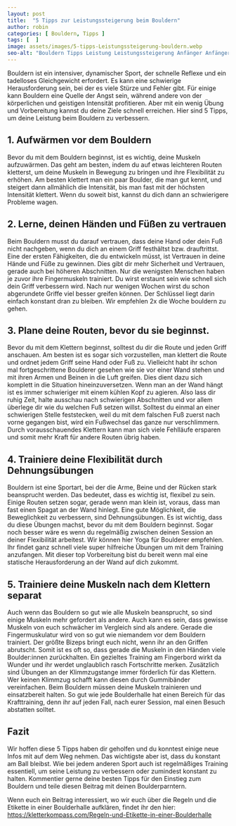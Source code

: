 ```yaml
---
layout: post
title:  "5 Tipps zur Leistungssteigerung beim Bouldern"
author: robin
categories: [ Bouldern, Tipps ]
tags: [  ]
image: assets/images/5-tipps-Leistungssteigerung-bouldern.webp
seo-alt: "Bouldern Tipps Leistung Leistungssteigerung Anfänger Anfängertipps Aufwärmen Lernen Training Trainieren"
---
```


Bouldern ist ein intensiver, dynamischer Sport, der schnelle Reflexe und ein tadelloses Gleichgewicht erfordert. Es kann eine schwierige Herausforderung sein, bei der es viele Stürze und Fehler gibt. Für einige kann Bouldern eine Quelle der Angst sein, während andere von der körperlichen und geistigen Intensität profitieren. Aber mit ein wenig Übung und Vorbereitung kannst du deine Ziele schnell erreichen. Hier sind 5 Tipps, um deine Leistung beim Bouldern zu verbessern.

## 1. Aufwärmen vor dem Bouldern
Bevor du mit dem Bouldern beginnst, ist es wichtig, deine Muskeln aufzuwärmen. Das geht am besten, indem du auf etwas leichteren Routen kletterst, um deine Muskeln in Bewegung zu bringen und ihre Flexibilität zu erhöhen. Am besten klettert man ein paar Boulder, die man gut kennt, und steigert dann allmählich die Intensität, bis man fast mit der höchsten Intensität klettert. Wenn du soweit bist, kannst du dich dann an schwierigere Probleme wagen.
 
## 2. Lerne, deinen Händen und Füßen zu vertrauen
Beim Bouldern musst du darauf vertrauen, dass deine Hand oder dein Fuß nicht nachgeben, wenn du dich an einem Griff festhältst bzw. drauftrittst. Eine der ersten Fähigkeiten, die du entwickeln müsst, ist Vertrauen in deine Hände und Füße zu gewinnen. Dies gibt dir mehr Sicherheit und Vertrauen, gerade auch bei höheren Abschnitten. Nur die wenigsten Menschen haben je zuvor ihre Fingermuskeln trainiert. Du wirst erstaunt sein wie schnell sich dein Griff verbessern wird. Nach nur wenigen Wochen wirst du schon abgerundete Griffe viel besser greifen können. Der Schlüssel liegt darin einfach konstant dran zu bleiben. Wir empfehlen 2x die Woche bouldern zu gehen.

## 3. Plane deine Routen, bevor du sie beginnst.
Bevor du mit dem Klettern beginnst, solltest du dir die Route und jeden Griff anschauen. Am besten ist es sogar sich vorzustellen, man klettert die Route und ordnet jedem Griff seine Hand oder Fuß zu. Vielleicht habt ihr schon mal fortgeschrittene Boulderer gesehen wie sie vor einer Wand stehen und mit ihren Armen und Beinen in die Luft greifen. Dies dient dazu sich komplett in die Situation hineinzuversetzen. Wenn man an der Wand hängt ist es immer schwieriger mit einem kühlen Kopf zu agieren. Also lass dir ruhig Zeit, halte ausschau nach schwierigen Abschnitten und vor allem überlege dir wie du welchen Fuß setzen willst. Solltest du einmal an einer schwierigen Stelle feststecken, weil du mit dem falschen Fuß zuerst nach vorne gegangen bist, wird ein Fußwechsel das ganze nur verschlimmern. Durch vorausschauendes Klettern kann man sich viele Fehlläufe ersparen und somit mehr Kraft für andere Routen übrig haben.
 
## 4. Trainiere deine Flexibilität durch Dehnungsübungen
Bouldern ist eine Sportart, bei der die Arme, Beine und der Rücken stark beansprucht werden. Das bedeutet, dass es wichtig ist, flexibel zu sein. Einige Routen setzen sogar, gerade wenn man klein ist, voraus, dass man fast einen Spagat an der Wand hinlegt. Eine gute Möglichkeit, die Beweglichkeit zu verbessern, sind Dehnungsübungen. Es ist wichtig, dass du diese Übungen machst, bevor du mit dem Bouldern beginnst. Sogar noch besser wäre es wenn du regelmäßig zwischen deinen Session an deiner Flexibilität arbeitest. Wir können hier Yoga für Boulderer empfehlen. Ihr findet ganz schnell viele super hilfreiche Übungen um mit dem Training anzufangen. Mit dieser top Vorbereitung bist du bereit wenn mal eine statische Herausforderung an der Wand auf dich zukommt.

## 5. Trainiere deine Muskeln nach dem Klettern separat
Auch wenn das Bouldern so gut wie alle Muskeln beansprucht, so sind einige Muskeln mehr gefordert als andere. Auch kann es sein, dass gewisse Muskeln von euch schwächer im Vergleich sind als andere. Gerade die Fingermuskulatur wird von so gut wie niemandem vor dem Bouldern trainiert. Der größte Bizeps bringt euch nicht, wenn ihr an den Griffen abrutscht. Somit ist es oft so, dass gerade die Muskeln in den Händen viele Boulder:innen zurückhalten. Ein gezieltes Training am Fingerbord wirkt da Wunder und ihr werdet unglaublich rasch Fortschritte merken. Zusätzlich sind Übungen an der Klimmzugstange immer förderlich für das Klettern. Wer keinen Klimmzug schafft kann diesen durch Gummibänder vereinfachen. Beim Bouldern müssen deine Muskeln trainieren und einsatzbereit halten. So gut wie jede Boulderhalle hat einen Bereich für das Krafttraining, denn ihr auf jeden Fall, nach eurer Session, mal einen Besuch abstatten solltet.

## Fazit
Wir hoffen diese 5 Tipps haben dir geholfen und du konntest einige neue Infos mit auf dem Weg nehmen. Das wichtigste aber ist, dass du konstant am Ball bleibst. Wie bei jedem anderen Sport auch ist regelmäßiges Training essentiell, um seine Leistung zu verbessern oder zumindest konstant zu halten. 
Kommentier gerne deine besten Tipps für den Einstieg zum Bouldern und teile diesen Beitrag mit deinen Boulderparntern.

Wenn euch ein Beitrag interessiert, wo wir euch über die Regeln und die Etikette in einer Boulderhalle aufklären, findet ihr den hier:               
<a href="https://kletterkompass.com/Regeln-und-Etikette-in-einer-Boulderhalle/" target="_blank">https://kletterkompass.com/Regeln-und-Etikette-in-einer-Boulderhalle</a> 